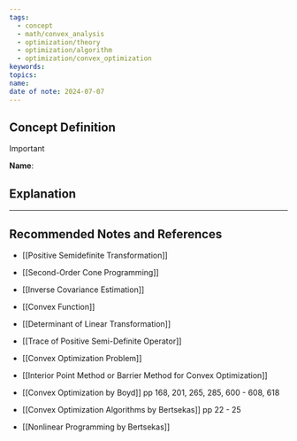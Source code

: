 ```yaml
---
tags:
  - concept
  - math/convex_analysis
  - optimization/theory
  - optimization/algorithm
  - optimization/convex_optimization
keywords: 
topics: 
name: 
date of note: 2024-07-07
---
```


## Concept Definition

>[!important]
>**Name**: 



## Explanation





-----------
##  Recommended Notes and References


- [[Positive Semidefinite Transformation]]
- [[Second-Order Cone Programming]]

- [[Inverse Covariance Estimation]]

- [[Convex Function]]
- [[Determinant of Linear Transformation]]
- [[Trace of Positive Semi-Definite Operator]]


- [[Convex Optimization Problem]]
- [[Interior Point Method or Barrier Method for Convex Optimization]]



- [[Convex Optimization by Boyd]] pp 168, 201, 265, 285, 600 - 608, 618 
- [[Convex Optimization Algorithms by Bertsekas]] pp 22 - 25
- [[Nonlinear Programming by Bertsekas]]